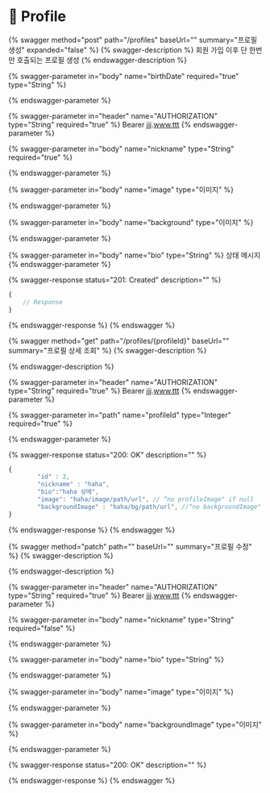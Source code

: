 # 🐶 Profile

{% swagger method="post" path="/profiles" baseUrl="" summary="프로필 생성" expanded="false" %}
{% swagger-description %}
회원 가입 이후 단 한번만 호출되는 프로필 생성
{% endswagger-description %}

{% swagger-parameter in="body" name="birthDate" required="true" type="String" %}

{% endswagger-parameter %}

{% swagger-parameter in="header" name="AUTHORIZATION" type="String" required="true" %}
Bearer jjj.www.ttt
{% endswagger-parameter %}

{% swagger-parameter in="body" name="nickname" type="String" required="true" %}

{% endswagger-parameter %}

{% swagger-parameter in="body" name="image" type="이미지" %}

{% endswagger-parameter %}

{% swagger-parameter in="body" name="background" type="이미지" %}

{% endswagger-parameter %}

{% swagger-parameter in="body" name="bio" type="String" %}
상태 메시지
{% endswagger-parameter %}

{% swagger-response status="201: Created" description="" %}
```javascript
{
    // Response
}
```
{% endswagger-response %}
{% endswagger %}

{% swagger method="get" path="/profiles/{profileId}" baseUrl="" summary="프로필 상세 조회" %}
{% swagger-description %}

{% endswagger-description %}

{% swagger-parameter in="header" name="AUTHORIZATION" type="String" required="true" %}
Bearer jjj.www.ttt
{% endswagger-parameter %}

{% swagger-parameter in="path" name="profileId" type="Integer" required="true" %}

{% endswagger-parameter %}

{% swagger-response status="200: OK" description="" %}
```javascript
{
        "id" : 2,
        "nickname" : "haha",
        "bio":"haha 상메",
        "image": "haha/image/path/url", // “no profileImage" if null
        "backgroundImage" : "haha/bg/path/url", //“no backgroundImage" if null
}
```
{% endswagger-response %}
{% endswagger %}

{% swagger method="patch" path="" baseUrl="" summary="프로필 수정" %}
{% swagger-description %}

{% endswagger-description %}

{% swagger-parameter in="header" name="AUTHORIZATION" type="String" required="true" %}
Bearer jjj.www.ttt
{% endswagger-parameter %}

{% swagger-parameter in="body" name="nickname" type="String" required="false" %}

{% endswagger-parameter %}

{% swagger-parameter in="body" name="bio" type="String" %}

{% endswagger-parameter %}

{% swagger-parameter in="body" name="image" type="이미지" %}

{% endswagger-parameter %}

{% swagger-parameter in="body" name="backgroundImage" type="이미지" %}

{% endswagger-parameter %}

{% swagger-response status="200: OK" description="" %}

{% endswagger-response %}
{% endswagger %}
